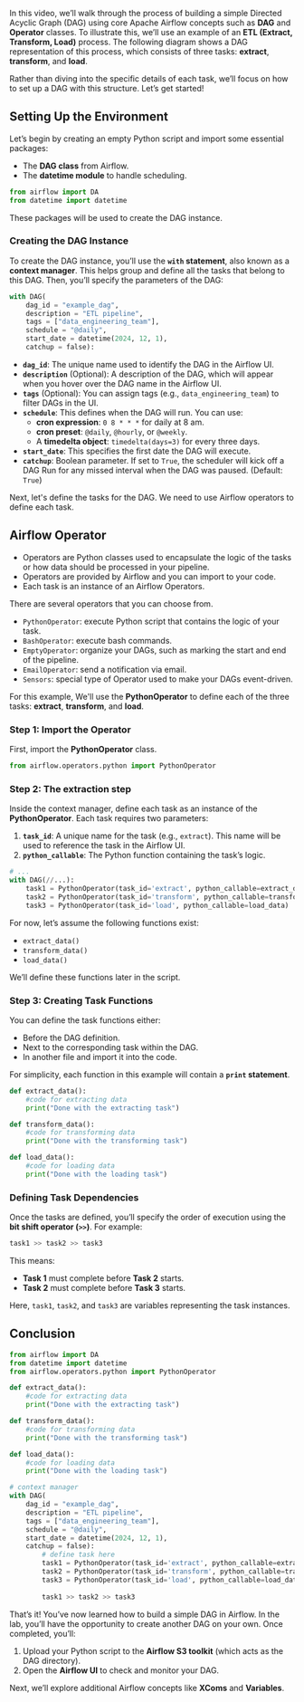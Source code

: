 In this video, we’ll walk through the process of building a simple Directed Acyclic Graph (DAG) using core Apache Airflow concepts such as **DAG** and **Operator** classes. To illustrate this, we’ll use an example of an **ETL (Extract, Transform, Load)** process. The following diagram shows a DAG representation of this process, which consists of three tasks: **extract**, **transform**, and **load**. 

Rather than diving into the specific details of each task, we’ll focus on how to set up a DAG with this structure. Let’s get started!

## Setting Up the Environment

Let’s begin by creating an empty Python script and import some essential packages:
- The **DAG class** from Airflow.
- The **datetime module** to handle scheduling.

```python
from airflow import DA
from datetime import datetime
```

These packages will be used to create the DAG instance.

### Creating the DAG Instance

To create the DAG instance, you’ll use the **`with` statement**, also known as a **context manager**. This helps group and define all the tasks that belong to this DAG. Then, you’ll specify the parameters of the DAG:

```python
with DAG(
	dag_id = "example_dag",
	description = "ETL pipeline",
	tags = ["data_engineering_team"],
	schedule = "@daily",
	start_date = datetime(2024, 12, 1),
	catchup = false):
```


-  **`dag_id`**: The unique name used to identify the DAG in the Airflow UI.
- **`description`** (Optional): A description of the DAG, which will appear when you hover over the DAG name in the Airflow UI.
- **`tags`** (Optional): You can assign tags (e.g., `data_engineering_team`) to filter DAGs in the UI.
- **`schedule`**: This defines when the DAG will run. You can use:
	- **cron expression**: `0 8 * * *` for daily at 8 am.
	- **cron preset**: `@daily`, `@hourly`, or `@weekly`.
	- A **timedelta object**: `timedelta(days=3)` for every three days.
- **`start_date`**: This specifies the first date the DAG will execute.
- **`catchup`**: Boolean parameter. If set to `True`, the scheduler will kick off a DAG Run for any missed interval when the DAG was paused. (Default: `True`)

Next, let's define the tasks for the DAG. We need to use Airflow operators to define each task.

## Airflow Operator

- Operators are Python classes used to encapsulate the logic of the tasks or how data should be processed in your pipeline.
- Operators are provided by Airflow and you can import to your code.
- Each task is an instance of an Airflow Operators.

There are several operators that you can choose from. 

- `PythonOperator`: execute Python script that contains the logic of your task. 
- `BashOperator`: execute bash commands. 
- `EmptyOperator`: organize your DAGs, such as marking the start and end of the pipeline.
- `EmailOperator`: send a notification via email.
- `Sensors`: special type of Operator used to make your DAGs event-driven.

For this example, We'll use the **PythonOperator** to define each of the three tasks: **extract**, **transform**, and **load**.

### Step 1: Import the Operator

First, import the **PythonOperator** class.

```python
from airflow.operators.python import PythonOperator
```

### Step 2: The extraction step

Inside the context manager, define each task as an instance of the **PythonOperator**. Each task requires two parameters:
1. **`task_id`**: A unique name for the task (e.g., `extract`). This name will be used to reference the task in the Airflow UI.
2. **`python_callable`**: The Python function containing the task’s logic.

```python 
# ...
with DAG(//...):
	task1 = PythonOperator(task_id='extract', python_callable=extract_data)
	task2 = PythonOperator(task_id='transform', python_callable=transform_data)
	task3 = PythonOperator(task_id='load', python_callable=load_data)
```

For now, let’s assume the following functions exist:

- `extract_data()`
- `transform_data()`
- `load_data()`

We’ll define these functions later in the script.

### Step 3: Creating Task Functions

You can define the task functions either:

- Before the DAG definition.
- Next to the corresponding task within the DAG.
- In another file and import it into the code.

For simplicity, each function in this example will contain a **`print` statement**.

```python
def extract_data():
	#code for extracting data
	print("Done with the extracting task")

def transform_data():
	#code for transforming data
	print("Done with the transforming task")

def load_data():
	#code for loading data
	print("Done with the loading task")
```

### Defining Task Dependencies

Once the tasks are defined, you’ll specify the order of execution using the **bit shift operator (`>>`)**. For example:

```python
task1 >> task2 >> task3
```

This means:
- **Task 1** must complete before **Task 2** starts.
- **Task 2** must complete before **Task 3** starts.

Here, `task1`, `task2`, and `task3` are variables representing the task instances.

## Conclusion

```python
from airflow import DA
from datetime import datetime
from airflow.operators.python import PythonOperator

def extract_data():
	#code for extracting data
	print("Done with the extracting task")

def transform_data():
	#code for transforming data
	print("Done with the transforming task")

def load_data():
	#code for loading data
	print("Done with the loading task")

# context manager
with DAG(
	dag_id = "example_dag",
	description = "ETL pipeline",
	tags = ["data_engineering_team"],
	schedule = "@daily",
	start_date = datetime(2024, 12, 1),
	catchup = false):
		# define task here
		task1 = PythonOperator(task_id='extract', python_callable=extract_data)
		task2 = PythonOperator(task_id='transform', python_callable=transform_data)
		task3 = PythonOperator(task_id='load', python_callable=load_data)
		
		task1 >> task2 >> task3
```

That’s it! You’ve now learned how to build a simple DAG in Airflow. In the lab, you’ll have the opportunity to create another DAG on your own. Once completed, you’ll:
1. Upload your Python script to the **Airflow S3 toolkit** (which acts as the DAG directory).
2. Open the **Airflow UI** to check and monitor your DAG.

Next, we’ll explore additional Airflow concepts like **XComs** and **Variables**.